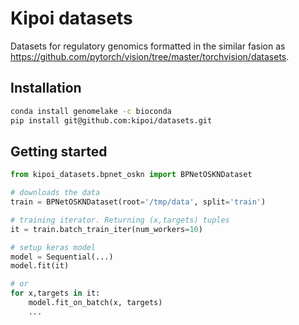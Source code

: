 # Kipoi datasets

Datasets for regulatory genomics formatted in the similar fasion as https://github.com/pytorch/vision/tree/master/torchvision/datasets.

<!-- <a href='https://circleci.com/gh/kipoi/kipoiseq'> -->
<!-- 	<img alt='CircleCI' src='https://circleci.com/gh/kipoi/kipoiseq.svg?style=svg' style="max-height:20px;width:auto"> -->
<!-- </a> -->
<!-- <a href=https://coveralls.io/github/kipoi/kipoiseq?branch=master> -->
<!-- 	<img alt='Coverage status' src=https://coveralls.io/repos/github/kipoi/kipoiseq/badge.svg?branch=master style="max-height:20px;width:auto;"> -->
<!-- </a> -->

## Installation

```bash
conda install genomelake -c bioconda
pip install git@github.com:kipoi/datasets.git
```

## Getting started


```python
from kipoi_datasets.bpnet_oskn import BPNetOSKNDataset

# downloads the data
train = BPNetOSKNDataset(root='/tmp/data', split='train')

# training iterator. Returning (x,targets) tuples
it = train.batch_train_iter(num_workers=10)

# setup keras model
model = Sequential(...)
model.fit(it)

# or 
for x,targets in it:
    model.fit_on_batch(x, targets)
	...

```
